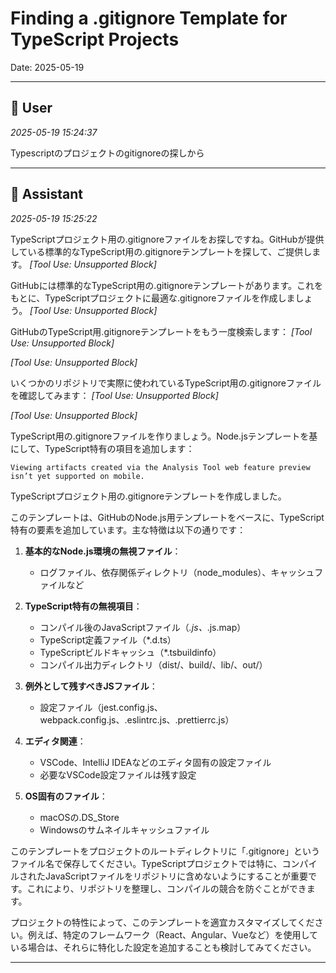 # Finding a .gitignore Template for TypeScript Projects

Date: 2025-05-19

---

## 👤 User
*2025-05-19 15:24:37*

Typescriptのプロジェクトのgitignoreの探しから

---

## 🤖 Assistant
*2025-05-19 15:25:22*

TypeScriptプロジェクト用の.gitignoreファイルをお探しですね。GitHubが提供している標準的なTypeScript用の.gitignoreテンプレートを探して、ご提供します。
*[Tool Use: Unsupported Block]*



GitHubには標準的なTypeScript用の.gitignoreテンプレートがあります。これをもとに、TypeScriptプロジェクトに最適な.gitignoreファイルを作成しましょう。
*[Tool Use: Unsupported Block]*



GitHubのTypeScript用.gitignoreテンプレートをもう一度検索します：
*[Tool Use: Unsupported Block]*


*[Tool Use: Unsupported Block]*



いくつかのリポジトリで実際に使われているTypeScript用の.gitignoreファイルを確認してみます：
*[Tool Use: Unsupported Block]*


*[Tool Use: Unsupported Block]*



TypeScript用の.gitignoreファイルを作りましょう。Node.jsテンプレートを基にして、TypeScript特有の項目を追加します：
```
Viewing artifacts created via the Analysis Tool web feature preview isn’t yet supported on mobile.
```



TypeScriptプロジェクト用の.gitignoreテンプレートを作成しました。

このテンプレートは、GitHubのNode.js用テンプレートをベースに、TypeScript特有の要素を追加しています。主な特徴は以下の通りです：

1. **基本的なNode.js環境の無視ファイル**：
   - ログファイル、依存関係ディレクトリ（node_modules）、キャッシュファイルなど

2. **TypeScript特有の無視項目**：
   - コンパイル後のJavaScriptファイル（*.js、*.js.map）
   - TypeScript定義ファイル（*.d.ts）
   - TypeScriptビルドキャッシュ（*.tsbuildinfo）
   - コンパイル出力ディレクトリ（dist/、build/、lib/、out/）

3. **例外として残すべきJSファイル**：
   - 設定ファイル（jest.config.js、webpack.config.js、.eslintrc.js、.prettierrc.js）

4. **エディタ関連**：
   - VSCode、IntelliJ IDEAなどのエディタ固有の設定ファイル
   - 必要なVSCode設定ファイルは残す設定

5. **OS固有のファイル**：
   - macOSの.DS_Store
   - Windowsのサムネイルキャッシュファイル

このテンプレートをプロジェクトのルートディレクトリに「.gitignore」というファイル名で保存してください。TypeScriptプロジェクトでは特に、コンパイルされたJavaScriptファイルをリポジトリに含めないようにすることが重要です。これにより、リポジトリを整理し、コンパイルの競合を防ぐことができます。

プロジェクトの特性によって、このテンプレートを適宜カスタマイズしてください。例えば、特定のフレームワーク（React、Angular、Vueなど）を使用している場合は、それらに特化した設定を追加することも検討してみてください。

---

